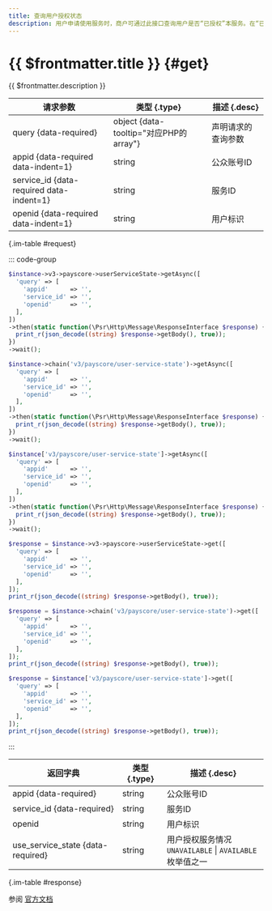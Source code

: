 ```yaml
---
title: 查询用户授权状态
description: 用户申请使用服务时，商户可通过此接口查询用户是否“已授权”本服务。在“已授权”状态下的服务，用户才可以申请使用。
---
```


# {{ $frontmatter.title }} {#get}

{{ $frontmatter.description }}

| 请求参数 | 类型 {.type} | 描述 {.desc}
| --- | --- | ---
| query {data-required} | object {data-tooltip="对应PHP的array"} | 声明请求的查询参数
| appid {data-required data-indent=1} | string | 公众账号ID
| service_id {data-required data-indent=1} | string | 服务ID
| openid {data-required data-indent=1} | string | 用户标识

{.im-table #request}

::: code-group

```php [异步纯链式]
$instance->v3->payscore->userServiceState->getAsync([
  'query' => [
    'appid'      => '',
    'service_id' => '',
    'openid'     => '',
  ],
])
->then(static function(\Psr\Http\Message\ResponseInterface $response) {
  print_r(json_decode((string) $response->getBody(), true));
})
->wait();
```

```php [异步声明式]
$instance->chain('v3/payscore/user-service-state')->getAsync([
  'query' => [
    'appid'      => '',
    'service_id' => '',
    'openid'     => '',
  ],
])
->then(static function(\Psr\Http\Message\ResponseInterface $response) {
  print_r(json_decode((string) $response->getBody(), true));
})
->wait();
```

```php [异步属性式]
$instance['v3/payscore/user-service-state']->getAsync([
  'query' => [
    'appid'      => '',
    'service_id' => '',
    'openid'     => '',
  ],
])
->then(static function(\Psr\Http\Message\ResponseInterface $response) {
  print_r(json_decode((string) $response->getBody(), true));
})
->wait();
```

```php [同步纯链式]
$response = $instance->v3->payscore->userServiceState->get([
  'query' => [
    'appid'      => '',
    'service_id' => '',
    'openid'     => '',
  ],
]);
print_r(json_decode((string) $response->getBody(), true));
```

```php [同步声明式]
$response = $instance->chain('v3/payscore/user-service-state')->get([
  'query' => [
    'appid'      => '',
    'service_id' => '',
    'openid'     => '',
  ],
]);
print_r(json_decode((string) $response->getBody(), true));
```

```php [同步属性式]
$response = $instance['v3/payscore/user-service-state']->get([
  'query' => [
    'appid'      => '',
    'service_id' => '',
    'openid'     => '',
  ],
]);
print_r(json_decode((string) $response->getBody(), true));
```

:::

| 返回字典 | 类型 {.type} | 描述 {.desc}
| --- | --- | ---
| appid {data-required} | string | 公众账号ID
| service_id {data-required} | string | 服务ID
| openid | string | 用户标识
| use_service_state {data-required} | string | 用户授权服务情况<br/>`UNAVAILABLE` \| `AVAILABLE` 枚举值之一

{.im-table #response}

参阅 [官方文档](https://pay.weixin.qq.com/wiki/doc/apiv3/wxpay/payscore/chapter3_8.shtml)
